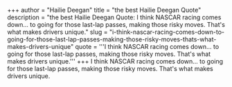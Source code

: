 +++
author = "Hailie Deegan"
title = "the best Hailie Deegan Quote"
description = "the best Hailie Deegan Quote: I think NASCAR racing comes down... to going for those last-lap passes, making those risky moves. That's what makes drivers unique."
slug = "i-think-nascar-racing-comes-down-to-going-for-those-last-lap-passes-making-those-risky-moves-thats-what-makes-drivers-unique"
quote = '''I think NASCAR racing comes down... to going for those last-lap passes, making those risky moves. That's what makes drivers unique.'''
+++
I think NASCAR racing comes down... to going for those last-lap passes, making those risky moves. That's what makes drivers unique.

